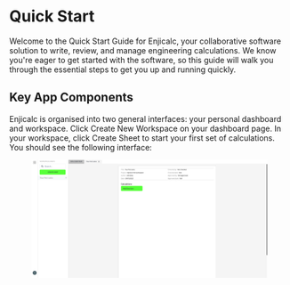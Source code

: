 # Quick Start

Welcome to the Quick Start Guide for Enjicalc, your collaborative software solution to write, review, and manage engineering calculations. We know you're eager to get started with the software, so this guide will walk you through the essential steps to get you up and running quickly.

## Key App Components

Enjicalc is organised into two general interfaces: your personal dashboard and workspace. Click Create New Workspace on your dashboard page. In your workspace, click Create Sheet to start your first set of calculations. You should see the following interface:

<figure><img src="images/sheet-page.png" alt="" width="563"><figcaption></figcaption></figure>
